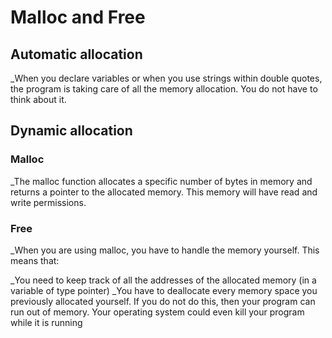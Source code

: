 # Malloc and Free

## Automatic allocation

_When you declare variables or when you use strings within double quotes, the program is taking care of all the memory allocation. You do not have to think about it.

## Dynamic allocation

### Malloc

_The malloc function allocates a specific number of bytes in memory and returns a pointer to the allocated memory. This memory will have read and write permissions.

### Free

_When you are using malloc, you have to handle the memory yourself. This means that:

_You need to keep track of all the addresses of the allocated memory (in a variable of type pointer)
_You have to deallocate every memory space you previously allocated yourself. If you do not do this, then your program can run out of memory. Your operating system could even kill your program while it is running
